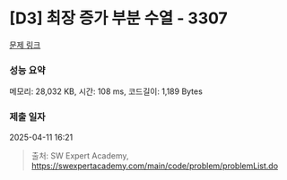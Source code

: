 # [D3] 최장 증가 부분 수열 - 3307 

[문제 링크](https://swexpertacademy.com/main/code/problem/problemDetail.do?contestProbId=AWBOKg-a6l0DFAWr) 

### 성능 요약

메모리: 28,032 KB, 시간: 108 ms, 코드길이: 1,189 Bytes

### 제출 일자

2025-04-11 16:21



> 출처: SW Expert Academy, https://swexpertacademy.com/main/code/problem/problemList.do